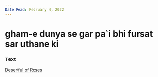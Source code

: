 ```yaml
---
Date Read: February 4, 2022
---
```


# gham-e dunya se gar pa`i bhi fursat sar uthane ki

### Text
[Desertful of Roses](http://www.columbia.edu/itc/mealac/pritchett/00ghalib/136/index_136.html)

